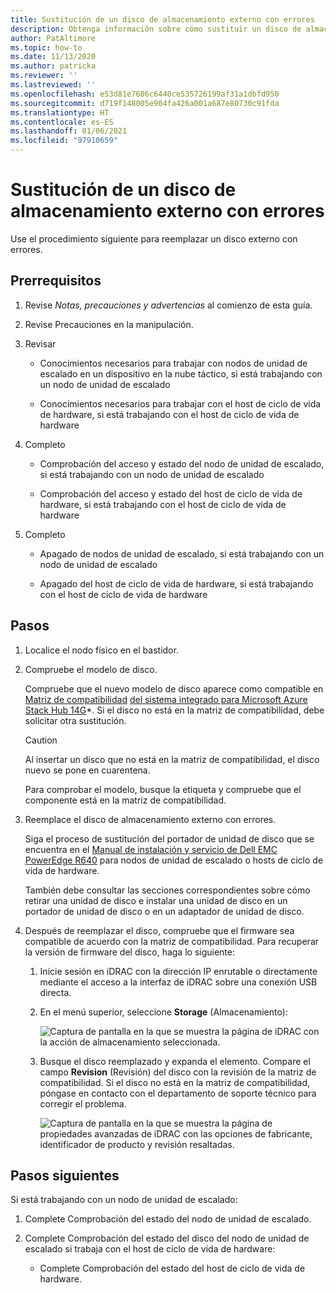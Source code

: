 ```yaml
---
title: Sustitución de un disco de almacenamiento externo con errores
description: Obtenga información sobre cómo sustituir un disco de almacenamiento externo con errores.
author: PatAltimore
ms.topic: how-to
ms.date: 11/13/2020
ms.author: patricka
ms.reviewer: ''
ms.lastreviewed: ''
ms.openlocfilehash: e53d81e7606c6440ce535726199af31a1dbfd950
ms.sourcegitcommit: d719f148005e904fa426a001a687e80730c91fda
ms.translationtype: HT
ms.contentlocale: es-ES
ms.lasthandoff: 01/06/2021
ms.locfileid: "97910659"
---
```

# <a name="replacing-a-failed-external-storage-disk"></a>Sustitución de un disco de almacenamiento externo con errores

Use el procedimiento siguiente para reemplazar un disco externo con errores.

## <a name="prerequisites"></a>Prerrequisitos

1.  Revise *Notas, precauciones y advertencias* al comienzo de esta guía.

2.  Revise Precauciones en la manipulación.

3.  Revisar

    -   Conocimientos necesarios para trabajar con nodos de unidad de escalado en un dispositivo en la nube táctico, si está trabajando con un nodo de unidad de escalado

    -   Conocimientos necesarios para trabajar con el host de ciclo de vida de hardware, si está trabajando con el host de ciclo de vida de hardware

4.  Completo

    -   Comprobación del acceso y estado del nodo de unidad de escalado, si está trabajando con un nodo de unidad de escalado

    -   Comprobación del acceso y estado del host de ciclo de vida de hardware, si está trabajando con el host de ciclo de vida de hardware

5.  Completo

    -   Apagado de nodos de unidad de escalado, si está trabajando con un nodo de unidad de escalado

    -   Apagado del host de ciclo de vida de hardware, si está trabajando con el host de ciclo de vida de hardware

## <a name="steps"></a>Pasos

1.  Localice el nodo físico en el bastidor.

2.  Compruebe el modelo de disco.

    Compruebe que el nuevo modelo de disco aparece como compatible en [Matriz de compatibilidad](https://www.dell.com/support/home/product-support/product/cloud-for-microsoft-azure-stack14g/docs#q%3Dsupport%20matrix%26sort%3Ddate%20descending%26f%3Alang%3D%5Ben%5D)
    [del sistema integrado para Microsoft Azure Stack Hub 14G](https://www.dell.com/support/home/product-support/product/cloud-for-microsoft-azure-stack14g/docs#q%3Dsupport%20matrix%26sort%3Ddate%20descending%26f%3Alang%3D%5Ben%5D)*.
    Si el disco no está en la matriz de compatibilidad, debe solicitar otra sustitución.
    
    > [!CAUTION]
    > Al insertar un disco que no está en la matriz de compatibilidad, el disco nuevo se pone en cuarentena.
        
    Para comprobar el modelo, busque la etiqueta y compruebe que el componente está en la matriz de compatibilidad.
    
3.  Reemplace el disco de almacenamiento externo con errores.

    Siga el proceso de sustitución del portador de unidad de disco que se encuentra en el [Manual de instalación y servicio de Dell EMC PowerEdge R640](https://www.dell.com/support/manuals/us/en/04/poweredge-r640/per640_ism_pub/dell-emc-poweredge-r640-overview?guid=guid-f39be9ba-158c-45e3-b8b1-f07bb750d6d4) para nodos de unidad de escalado o hosts de ciclo de vida de hardware.
    
    También debe consultar las secciones correspondientes sobre cómo retirar una unidad de disco e instalar una unidad de disco en un portador de unidad de disco o en un adaptador de unidad de disco.
    
4.  Después de reemplazar el disco, compruebe que el firmware sea compatible de acuerdo con la matriz de compatibilidad. Para recuperar la versión de firmware del disco, haga lo siguiente:

    1.  Inicie sesión en iDRAC con la dirección IP enrutable o directamente mediante el acceso a la interfaz de iDRAC sobre una conexión USB directa.

    1.  En el menú superior, seleccione **Storage** (Almacenamiento):

        ![Captura de pantalla en la que se muestra la página de iDRAC con la acción de almacenamiento seleccionada.](media/image-30.png)
    
    1.  Busque el disco reemplazado y expanda el elemento. Compare el campo **Revision** (Revisión) del disco con la revisión de la matriz de compatibilidad. Si el disco no está en la matriz de compatibilidad, póngase en contacto con el departamento de soporte técnico para corregir el problema.

        ![Captura de pantalla en la que se muestra la página de propiedades avanzadas de iDRAC con las opciones de fabricante, identificador de producto y revisión resaltadas.](media/image-31.png)
        
## <a name="next-steps"></a>Pasos siguientes

Si está trabajando con un nodo de unidad de escalado:

1.  Complete Comprobación del estado del nodo de unidad de escalado.

2.  Complete Comprobación del estado del disco del nodo de unidad de escalado si trabaja con el host de ciclo de vida de hardware:

    -   Complete Comprobación del estado del host de ciclo de vida de hardware.
    
